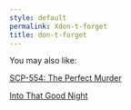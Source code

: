 ```yaml
---
style: default
permalink: Xdon-t-forget
title: don-t-forget
---
```

You may also like:

[SCP-554: The Perfect Murder](http://scp-wiki.net/scp-554)

[Into That Good Night](http://scp-wiki.net/into-that-good-night)

